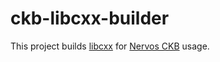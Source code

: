 # ckb-libcxx-builder

This project builds [libcxx](https://libcxx.llvm.org/) for [Nervos CKB](https://github.com/nervosnetwork/ckb) usage.
